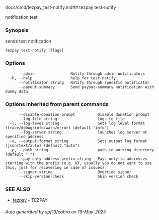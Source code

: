 docs/cmd/tezpay_test-notify.md## tezpay test-notify

notification test

### Synopsis

sends test notification

```
tezpay test-notify [flags]
```

### Options

```
      --admin                Notify through admin notificators
  -h, --help                 help for test-notify
      --notificator string   Notify through specific notificator
      --payout-summary       Send payout-summary notification with dummy data
```

### Options inherited from parent commands

```
      --disable-donation-prompt          Disable donation prompt
      --log-file string                  Logs to file
  -l, --log-level string                 Sets log level format (trace/debug/info/warn/error) (default "info")
      --log-server string                launches log server at specified address
  -o, --output-format string             Sets output log format (json/text/auto) (default "auto")
  -p, --path string                      path to working directory (default ".")
      --pay-only-address-prefix string   Pays only to addresses starting with the prefix (e.g. KT, usually you do not want to use this, just for recovering in case of issues)
      --signer string                    Override signer
      --skip-version-check               Skip version check
```

### SEE ALSO

* [tezpay](/tezpay/reference/cmd/tezpay)	 - TEZPAY

###### Auto generated by spf13/cobra on 19-May-2025
